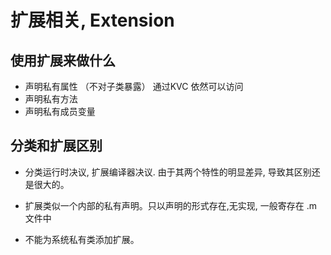 # 扩展相关, Extension


## 使用扩展来做什么

* 声明私有属性 （不对子类暴露） 通过KVC 依然可以访问
* 声明私有方法
* 声明私有成员变量

## 分类和扩展区别

* 分类运行时决议, 扩展编译器决议. 由于其两个特性的明显差异, 导致其区别还是很大的。

* 扩展类似一个内部的私有声明。只以声明的形式存在,无实现, 一般寄存在 .m 文件中

* 不能为系统私有类添加扩展。




